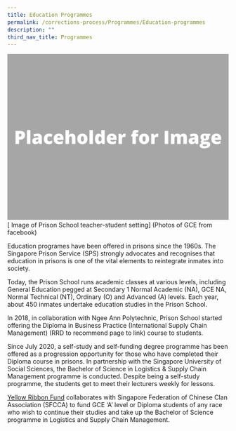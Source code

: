 ```yaml
---
title: Education Programmes
permalink: /corrections-process/Programmes/Education-programmes
description: ""
third_nav_title: Programmes
---
```

![](/images/Placeholder%20for%20Image.png)
[ Image of Prison School teacher-student setting]
(Photos of GCE from facebook)

Education programes have been offered in prisons since the 1960s. The Singapore Prison Service (SPS) strongly advocates and recognises that education in prisons is one of the vital elements to reintegrate inmates into society.

Today, the Prison School runs academic classes at various levels, including General Education pegged at Secondary 1 Normal Academic (NA), GCE NA, Normal Technical (NT), Ordinary (O) and Advanced (A) levels. Each year, about 450 inmates undertake education studies in the Prison School. 

In 2018, in collaboration with Ngee Ann Polytechnic, Prison School started offering the Diploma in Business Practice (International Supply Chain Management) (RRD to recommend page to link) course to students.
 
Since July 2020, a self-study and self-funding degree programme has been offered as a progression opportunity for those who have completed their Diploma course in prisons. In partnership with the Singapore University of Social Sciences, the Bachelor of Science in Logistics & Supply Chain Management programme is conducted. Despite being a self-study programme, the students get to meet their lecturers weekly for lessons.

[Yellow Ribbon Fund](https://www.yellowribbon.gov.sg/yellow-ribbon-fund) collaborates with Singapore Federation of Chinese Clan Association (SFCCA) to fund GCE ‘A’ level or Diploma students of any race who wish to continue their studies and take up the Bachelor of Science programme in Logistics and Supply Chain Management.